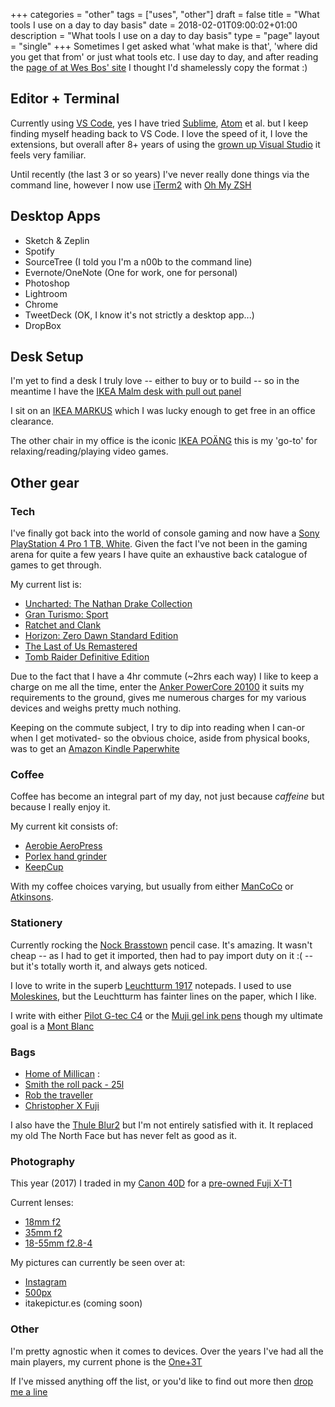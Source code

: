 +++
categories = "other"
tags = ["uses", "other"]
draft = false
title = "What tools I use on a day to day basis"
date = 2018-02-01T09:00:02+01:00
description = "What tools I use on a day to day basis"
type = "page"
layout = "single"
+++
Sometimes I get asked what 'what make is that', 'where did you get that from' or just what tools etc. I use day to day, and after reading the [page of at Wes Bos' site](http://wesbos.com/uses) I thought I'd shamelessly copy the format :)

## Editor + Terminal
Currently using [VS Code](https://code.visualstudio.com/), yes I have tried [Sublime](https://www.sublimetext.com/3), [Atom](https://atom.io/) et al. but I keep finding myself heading back to VS Code. I love the speed of it, I love the extensions, but overall after 8+ years of using the [grown up Visual Studio](https://www.visualstudio.com/) it feels very familiar.

Until recently (the last 3 or so years) I've never really done things via the command line, however I now use [iTerm2](https://www.iterm2.com/) with [Oh My ZSH](http://ohmyz.sh/)

## Desktop Apps

* Sketch & Zeplin
* Spotify
* SourceTree (I told you I'm a n00b to the command line)
* Evernote/OneNote (One for work, one for personal)
* Photoshop
* Lightroom
* Chrome
* TweetDeck (OK, I know it's not strictly a desktop app...)
* DropBox

## Desk Setup
I'm yet to find a desk I truly love -- either to buy or to build -- so in the meantime I have the [IKEA Malm desk with pull out panel](http://www.ikea.com/gb/en/products/desks/desk-computer-desks/malm-desk-with-pull-out-panel-oak-veneer-art-00214181/)

I sit on an [IKEA MARKUS](http://www.ikea.com/gb/en/products/chairs-stools-benches/office-chairs/markus-swivel-chair-glose-black-art-20103101/) which I was lucky enough to get free in an office clearance.

The other chair in my office is the iconic [IKEA POÄNG](http://www.ikea.com/gb/en/products/sofas-armchairs/armchairs/po%C3%A4ng-armchair-birch-veneer-finnsta-grey-spr-59090452/) this is my 'go-to' for relaxing/reading/playing video games.

## Other gear

### Tech
I've finally got back into the world of console gaming and now have a [Sony PlayStation 4 Pro 1 TB, White](https://www.amazon.co.uk/dp/B0776Y3WBV?tag=amz-mkt-chr-uk-21&ascsubtag=1ba00-01000-a0049-mac00-other-nomod-uk000-pcomp-feature-scomp&ref=bit_scomp_sav0).
Given the fact I've not been in the gaming arena for quite a few years I have quite an exhaustive back catalogue of games to get through.

My current list is:

* [Uncharted: The Nathan Drake Collection](https://www.amazon.co.uk/Uncharted-Nathan-Drake-Collection-PS4/dp/B00KJFDSJQ)
* [Gran Turismo: Sport](https://www.amazon.co.uk/PlayStation-9827450-Gran-Turismo-Sport/dp/B00ZG1SVA4)
* [Ratchet and Clank](https://www.amazon.co.uk/PlayStation-3392406-Ratchet-and-Clank/dp/B00ZG1TE1Y)
* [Horizon: Zero Dawn Standard Edition](https://www.amazon.co.uk/Horizon-Zero-Dawn-Standard-Edition/dp/B00ZG1S88E/)
* [The Last of Us Remastered](https://www.amazon.co.uk/Last-Us-Remastered-PS4/dp/B00JK00S0S/)
* [Tomb Raider Definitive Edition](https://www.amazon.co.uk/Tomb-Raider-Definitive-Edition-PS4/dp/B00H8IVL6O/)

Due to the fact that I have a 4hr commute (~2hrs each way) I like to keep a charge on me all the time, enter the [Anker PowerCore 20100](https://www.amazon.co.uk/Anker-PowerCore-20100-Capacity-Technology-Black/dp/B00VJSGT2A) it suits my requirements to the ground, gives me numerous charges for my various devices and weighs pretty much nothing.

Keeping on the commute subject, I try to dip into reading when I can-or when I get motivated- so the obvious choice, aside from physical books, was to get an [Amazon Kindle Paperwhite](https://www.amazon.co.uk/Amazon-Kindle-Paperwhite-6-Inch-4GB-E-Reader/dp/B00QJDO0QC/ref=sr_1_1?s=electronics&ie=UTF8&qid=1505463193&sr=1-1&keywords=kindle+paperwhite)

### Coffee
Coffee has become an integral part of my day, not just because _caffeine_ but because I really enjoy it.

My current kit consists of:

* [Aerobie AeroPress](https://www.amazon.co.uk/Aerobie-AeroPress-80R11-Coffee-Maker/dp/B000GXZ2GS/)
* [Porlex hand grinder](https://www.amazon.co.uk/Porlex-Mini-Hand-Coffee-Grinder/dp/B01B77O8FM)
* [KeepCup](https://www.amazon.co.uk/KeepCup-Brew-12oz-Medium-Cocoa/dp/B01D8IPRA8/)

With my coffee choices varying, but usually from either [ManCoCo](http://mancoco.co.uk/) or [Atkinsons](https://thecoffeehopper.com/).

### Stationery
Currently rocking the [Nock Brasstown](http://nockco.com/cases/brasstown) pencil case. It's amazing. It wasn't cheap -- as I had to get it imported, then had to pay import duty on it :( -- but it's totally worth it, and always gets noticed.

I love to write in the superb [Leuchtturm 1917](https://www.leuchtturm1917.co.uk/notebooks/) notepads. I used to use [Moleskines](http://www.moleskine.com/gb/), but the Leuchtturm has fainter lines on the paper, which I like.

I write with either [Pilot G-tec C4](https://www.amazon.co.uk/Pilot-Microtip-Rollerball-Black-Pack/dp/B008LUQX9S) or the [Muji gel ink pens](https://www.muji.eu/pages/online.asp?Sec=13&Sub=52) though my ultimate goal is a [Mont Blanc](http://www.montblanc.com/en-gb/home.html)

### Bags
* [Home of Millican](https://www.homeofmillican.com/) :
 * [Smith the roll pack - 25l](https://www.homeofmillican.com/collections/maverick-collection/products/the-mavericks-smith-the-roll-pack-25l-slate#product)
 * [Rob the traveller](https://vimeo.com/47250849)
 * [Christopher X Fuji](https://www.amazon.co.uk/d/Camera-Photo/Fujifilm-Millican-Christopher-Antique-Bronze-large-insert/B00NHOKON4)

I also have the [Thule Blur2](https://www.thule.com/en-gb/gb/backpacks/laptop-backpacks/thule-enroute-blur-2-_-3203402) but I'm not entirely satisfied with it. It replaced my old The North Face but has never felt as good as it.

### Photography
This year (2017) I traded in my [Canon 40D](hhttps://en.wikipedia.org/wiki/Canon_EOS_40D) for a [pre-owned Fuji X-T1](http://www.fujifilm.com/products/digital_cameras/x/fujifilm_x_t1/)

Current lenses:

* [18mm f2](http://www.fujifilm.com/products/digital_cameras/x/fujinon_lens_xf18mmf2_r/)
* [35mm f2](http://www.fujifilm.com/products/digital_cameras/x/fujinon_lens_xf35mmf2_r_wr/)
* [18-55mm f2.8-4](http://www.fujifilm.com/products/digital_cameras/x/fujinon_lens_xf18_55mmf28_4_r_lm_ois/)

My pictures can currently be seen over at:

* [Instagram](https://www.instagram.com/_gbbns/)
* [500px](https://500px.com/gbbns)
* itakepictur.es (coming soon)

### Other
I'm pretty agnostic when it comes to devices. Over the years I've had all the main players, my current phone is the [One+3T](https://oneplus.net/uk/3t)

If I've missed anything off the list, or you'd like to find out more then [drop me a line](mailto:chris@gbbns.co) <!--or [AMA](http://)-->
